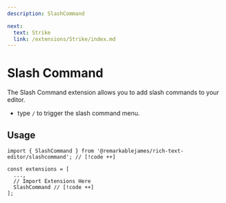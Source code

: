 ```yaml
---
description: SlashCommand

next:
  text: Strike
  link: /extensions/Strike/index.md
---
```


# Slash Command

The Slash Command extension allows you to add slash commands to your editor.
- type `/` to trigger the slash command menu.

## Usage

```tsx
import { SlashCommand } from '@remarkablejames/rich-text-editor/slashcommand'; // [!code ++]

const extensions = [
  ...,
  // Import Extensions Here
  SlashCommand // [!code ++]
];
```
